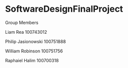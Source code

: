 # SoftwareDesignFinalProject

Group Members

Liam Rea 100743012

Philip Jasionowski 100751888

William Robinson 100751756

Raphaiel Halim 100700318
